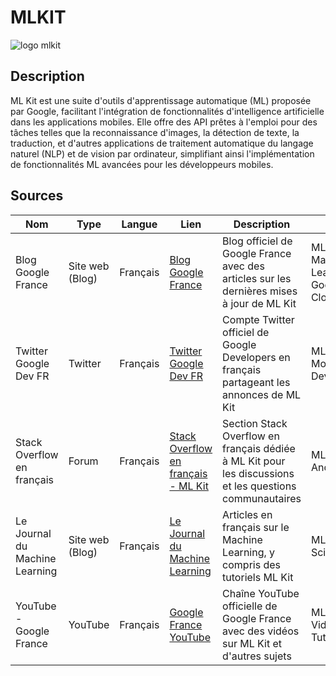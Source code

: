 # MLKIT

![logo mlkit](https://1.bp.blogspot.com/-B3K1G5D9sPQ/WvDZJGvkqVI/AAAAAAAAFSc/zx6VYIc0IXQmB8oR4c0i7SKjSNL-2xiTQCLcBGAs/s1600/ml-kit-logo.png)

## Description

ML Kit est une suite d'outils d'apprentissage automatique (ML) proposée par Google, facilitant l'intégration de fonctionnalités d'intelligence artificielle dans les applications mobiles. Elle offre des API prêtes à l'emploi pour des tâches telles que la reconnaissance d'images, la détection de texte, la traduction, et d'autres applications de traitement automatique du langage naturel (NLP) et de vision par ordinateur, simplifiant ainsi l'implémentation de fonctionnalités ML avancées pour les développeurs mobiles.

## Sources

| Nom | Type         | Langue      | Lien                                       | Description                                      | Tags                            | Pertinence |
| --- | ------------ | ----------- | ------------------------------------------ | ------------------------------------------------ | ------------------------------- | ---------- |
| Blog Google France      | Site web (Blog) | Français     | [Blog Google France](https://blog.google/intl/fr/) | Blog officiel de Google France avec des articles sur les dernières mises à jour de ML Kit | ML Kit, Machine Learning, Google Cloud | 3.5/5      |
| Twitter Google Dev FR   | Twitter      | Français     | [Twitter Google Dev FR](https://twitter.com/GoogleDevFR) | Compte Twitter officiel de Google Developers en français partageant les annonces de ML Kit | ML Kit, Mobile Development    | 3/5        |
| Stack Overflow en français | Forum        | Français    | [Stack Overflow en français - ML Kit](https://stackoverflow.com/questions/tagged/mlkit?lang=fr) | Section Stack Overflow en français dédiée à ML Kit pour les discussions et les questions communautaires | ML Kit, Android, iOS          | 4/5      |
| Le Journal du Machine Learning | Site web (Blog) | Français | [Le Journal du Machine Learning](https://www.journalduhacker.net/tag/machine_learning) | Articles en français sur le Machine Learning, y compris des tutoriels ML Kit | ML Kit, Data Science          | 3.5/5        |
| YouTube - Google France | YouTube      | Français | [Google France YouTube](https://www.youtube.com/user/GoogleFrance) | Chaîne YouTube officielle de Google France avec des vidéos sur ML Kit et d'autres sujets | ML Kit, Video Tutorials        | 3.5/5        |

